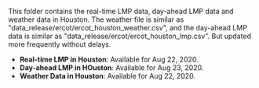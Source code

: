 This folder contains the real-time LMP data, day-ahead LMP data and weather data in Houston. The weather file is similar as "data_release/ercot/ercot_houston_weather.csv", and the day-ahead LMP data is similar as "data_release/ercot/ercot_houston_lmp.csv". But updated more frequently without delays.

- **Real-time LMP in Houston**: Available for Aug 22, 2020.
- **Day-ahead LMP in HOuston**: Available for Aug 23, 2020.
- **Weather Data in Houston**: Available for Aug 22, 2020.
